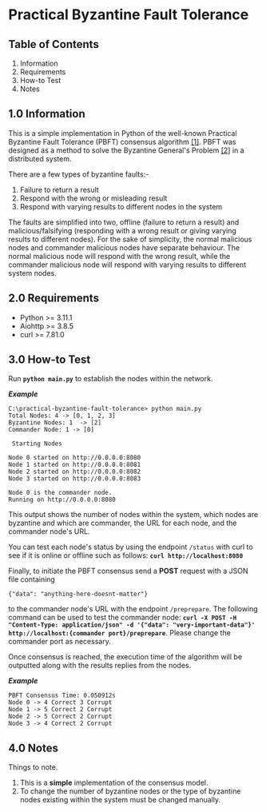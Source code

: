 # Practical Byzantine Fault Tolerance

## Table of Contents
1. Information
2. Requirements
3. How-to Test
4. Notes

## 1.0 Information
This is a simple implementation in Python of the well-known Practical Byzantine Fault Tolerance (PBFT) consensus algorithm [[1]](https://pmg.csail.mit.edu/papers/osdi99.pdf). PBFT was designed as a method to solve the Byzantine General's Problem [[2]](https://www.microsoft.com/en-us/research/publication/byzantine-generals-problem/) in a distributed system. 

There are a few types of byzantine faults:-
1. Failure to return a result
2. Respond with the wrong or misleading result
3. Respond with varying results to different nodes in the system

The faults are simplified into two, offline (failure to return a result) and malicious/falsifying (responding with a wrong result or giving varying results to different nodes). For the sake of simplicity, the normal malicious nodes and commander malicious nodes have separate behaviour. The normal malicious node will respond with the wrong result, while the commander malicious node will respond with varying results to different system nodes. 

## 2.0 Requirements
- Python >= 3.11.1
- Aiohttp >= 3.8.5
- curl >= 7.81.0

## 3.0 How-to Test

Run **`python main.py`** to establish the nodes within the network.

***Example***
```
C:\practical-byzantine-fault-tolerance> python main.py
Total Nodes: 4 -> [0, 1, 2, 3]
Byzantine Nodes: 1  -> [2]
Commander Node: 1 -> [0]

 Starting Nodes

Node 0 started on http://0.0.0.0:8080
Node 1 started on http://0.0.0.0:8081
Node 2 started on http://0.0.0.0:8082
Node 3 started on http://0.0.0.0:8083

Node 0 is the commander node.        
Running on http://0.0.0.0:8080  
``` 
This output shows the number of nodes within the system, which nodes are byzantine and which are commander, the URL for each node, and the commander node's URL.

You can test each node's status by using the endpoint `/status` with curl to see if it is online or offline such as follows: **`curl http://localhost:8080`**

Finally, to initiate the PBFT consensus send a **POST** request with a JSON file containing
```
{"data": "anything-here-doesnt-matter"}
```
to the commander node's URL with the endpoint `/preprepare`. The following command can be used to test the commander node: **`curl -X POST -H "Content-Type: application/json" -d '{"data": "very-important-data"}' http://localhost:{commander port}/preprepare`**. Please change the commander port as necessary.

Once consensus is reached, the execution time of the algorithm will be outputted along with the results replies from the nodes.

***Example***
```
PBFT Consensus Time: 0.050912s
Node 0 -> 4 Correct 3 Corrupt
Node 1 -> 5 Correct 2 Corrupt
Node 2 -> 5 Correct 2 Corrupt
Node 3 -> 4 Correct 2 Corrupt
```

## 4.0 Notes
Things to note.
1. This is a **simple** implementation of the consensus model.
2. To change the number of byzantine nodes or the type of byzantine nodes existing within the system must be changed manually.
